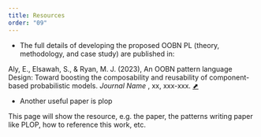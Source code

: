 ```yaml
---
title: Resources
order: "09"
---
```


- The full details of developing the proposed OOBN PL (theory, methodology, and case study) are published in:

<section id="myPaper" class="myPaper_section">
    <!-- <h4 class="refs_title">References</h4> -->
            <p id="aly_oobn" class="eaPaper">Aly, E., Elsawah, S., & Ryan, M. J. (2023), An OOBN pattern language Design: Toward boosting the composability and reusability of component-based probabilistic models. <i>Journal Name </i>, xx, xxx-xxx.  <a target="_blank" href="https://arxiv.org/"><span class="extPage_arrow">&#11016;</span></a></p>
</section>

- Another useful paper is plop

This page will show the resource, e.g. the paper, the patterns writing paper like PLOP, how to reference this work, etc.
